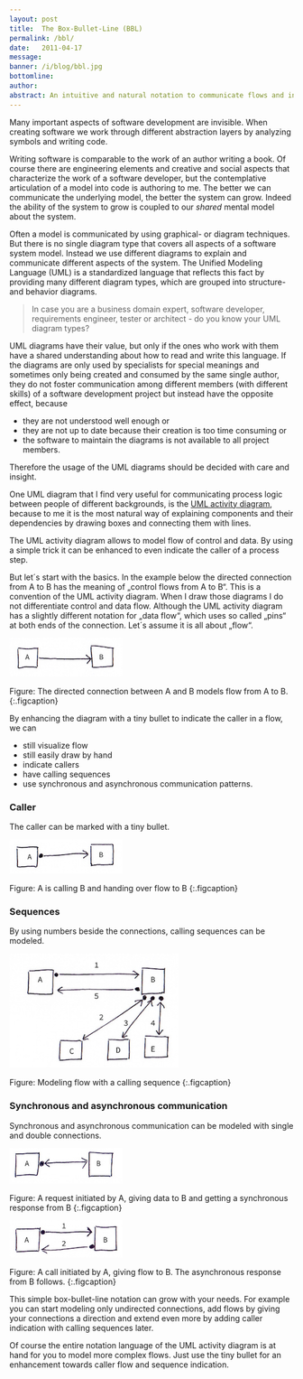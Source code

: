 ```yaml
---
layout: post
title:  The Box-Bullet-Line (BBL)
permalink: /bbl/
date:   2011-04-17
message: 
banner: /i/blog/bbl.jpg
bottomline: 
author: 
abstract: An intuitive and natural notation to communicate flows and indicate callers.
---
```

Many important aspects of software development are invisible. When creating software we work through different abstraction layers by analyzing symbols and writing code. 

Writing software is comparable to the work of an author writing a book. Of course there are engineering elements and creative and social aspects that characterize the work of a software developer, but the contemplative articulation of a model into code is authoring to me. The better we can communicate the underlying model, the better the system can grow. Indeed the ability of the system to grow is coupled to our *shared* mental model about the system.

Often a model is communicated by using graphical- or diagram techniques. But there is no single diagram type that covers all aspects of a software system model. Instead we use different diagrams to explain and communicate different aspects of the system. The Unified Modeling Language (UML) is a standardized language that reflects this fact by providing many different diagram types, which are grouped into structure- and behavior diagrams.

> In case you are a business domain expert, software developer, requirements engineer, tester or architect - do you know your UML diagram types?

UML diagrams have their value, but only if the ones who work with them have a shared understanding about how to read and write this language. If the diagrams are only used by specialists for special meanings and sometimes only being created and consumed by the same single author, they do not foster communication among different members (with different skills) of a software development project but instead have the opposite effect, because

* they are not understood well enough or 
* they are not up to date because their creation is too time consuming or 
* the software to maintain the diagrams is not available to all project members. 

Therefore the usage of the UML diagrams should be decided with care and insight.

One UML diagram that I find very useful for communicating process logic between people of different backgrounds, is the [UML activity diagram](http://agilemodeling.com/artifacts/activityDiagram.htm), because to me it is the most natural way of explaining components and their dependencies by drawing boxes and connecting them with lines.

The UML activity diagram allows to model flow of control and data. By using a simple trick it can be enhanced to even indicate the caller of a process step. 

But let´s start with the basics. In the example below the directed connection from A to B has the meaning of „control flows from A to B“. This is a convention of the UML activity diagram. When I draw those diagrams I do not differentiate control and data flow. Although the UML activity diagram has a slightly different notation for „data flow“, which uses so called „pins“ at both ends of the connection. Let´s assume it is all about „flow“.

![Flow](/i/blog/flow.jpg)

Figure: The directed connection between A and B models flow from A to B.
{:.figcaption}

By enhancing the diagram with a tiny bullet to indicate the caller in a flow, we can 

* still visualize flow
* still easily draw by hand
* indicate callers
* have calling sequences
* use synchronous and asynchronous communication patterns.

<h3>Caller</h3>
The caller can be marked with a tiny bullet.

![Caller and flow](/i/blog/caller_and_flow.jpg)

Figure: A is calling B and handing over flow to B
{:.figcaption}

<h3>Sequences</h3>

By using numbers beside the connections, calling sequences can be modeled.

![Caller and flow with sequence](/i/blog/caller_and_flow_sequence.jpg)

Figure: Modeling flow with a calling sequence
{:.figcaption}

<h3>Synchronous and asynchronous communication</h3>

Synchronous and asynchronous communication can be modeled with single and double connections.

![Synchronous request and response](/i/blog/sync_request_response.jpg)

Figure: A request initiated by A, giving data to B and getting a synchronous response from B
{:.figcaption}


![Request with asynchronous response](/i/blog/request_async_response.jpg)

Figure: A call initiated by A, giving flow to B. The asynchronous response from B follows.
{:.figcaption}

This simple box-bullet-line notation can grow with your needs. For example you can start modeling only undirected connections, add flows by giving your connections a direction and extend even more by adding caller indication with calling sequences later. 

Of course the entire notation language of the UML activity diagram is at hand for you to model more complex flows. Just use the tiny bullet for an enhancement towards caller flow and sequence indication.
